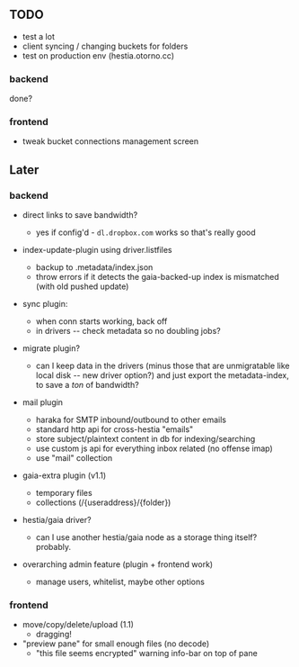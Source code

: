 ## TODO

- test a lot
 - client syncing / changing buckets for folders
- test on production env (hestia.otorno.cc)

### backend

done?

### frontend

- tweak bucket connections management screen

## Later

### backend

- direct links to save bandwidth?
  - yes if config'd - `dl.dropbox.com` works so that's really good

- index-update-plugin using driver.listfiles
  - backup to .metadata/index.json
  - throw errors if it detects the gaia-backed-up index is mismatched (with old pushed update)

- sync plugin:
  - when conn starts working, back off
  - in drivers -- check metadata so no doubling jobs?

- migrate plugin?
  - can I keep data in the drivers (minus those that are unmigratable like local disk -- new 
  driver option?) and just export the metadata-index, to save a *ton* of bandwidth?

- mail plugin
  - haraka for SMTP inbound/outbound to other emails
  - standard http api for cross-hestia "emails"
  - store subject/plaintext content in db for indexing/searching
  - use custom js api for everything inbox related (no offense imap)
  - use "mail" collection

- gaia-extra plugin (v1.1)
  - temporary files
  - collections (/{useraddress}/{folder})

- hestia/gaia driver?
  - can I use another hestia/gaia node as a storage thing itself? probably.

- overarching admin feature (plugin + frontend work)
  - manage users, whitelist, maybe other options

### frontend

- move/copy/delete/upload (1.1)
  - dragging!
- "preview pane" for small enough files (no decode)
  - "this file seems encrypted" warning info-bar on top of pane

